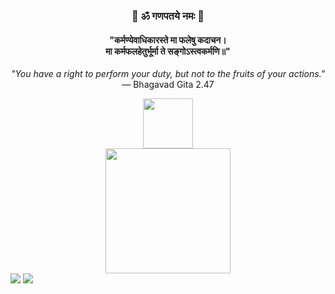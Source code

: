 <div align="center">
  <h3>🔱 ॐ गणपतये नमः 🔱</h3>
  <h4>
    "कर्मण्येवाधिकारस्ते मा फलेषु कदाचन।<br>
    मा कर्मफलहेतुर्भूर्मा ते सङ्गोऽस्त्वकर्मणि॥"
  </h4>
  <p><i>"You have a right to perform your duty, but not to the fruits of your actions."</i> — Bhagavad Gita 2.47</p>
</div>

<div align="center">
  <img src="https://upload.wikimedia.org/wikipedia/commons/thumb/7/7a/Om_symbol.svg/200px-Om_symbol.svg.png" width="80px">
</div>

<div align="center">
  <img src="https://media.giphy.com/media/26AHONQ79FdWZhAI0/giphy.gif" width="200px">
</div>

<img src="https://readme-typing-svg.herokuapp.com?font=Fira+Code&size=22&duration=3000&pause=1000&color=FFA500&center=true&vCenter=true&random=false&width=500&lines=🕉️+Harnessing+the+Power+of+AI!;🔱+Innovation+Meets+Spirituality!;🧘‍♂️+Balance+of+Tech+and+Wisdom!"/>

<img src="https://capsule-render.vercel.app/api?type=waving&color=0:FF9933,100:FFD700&height=180&section=header&text=ॐ%20Rohit%20Vyavahare%20ॐ&fontSize=75&animation=fadeIn&fontAlignY=42&fontColor=FFFFFF&fontAlign=50"/>

